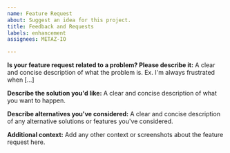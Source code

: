 ```yaml
---
name: Feature Request
about: Suggest an idea for this project.
title: Feedback and Requests
labels: enhancement
assignees: METAZ-IO

---
```


**Is your feature request related to a problem? Please describe it:**
A clear and concise description of what the problem is. Ex. I'm always frustrated when [...]

**Describe the solution you'd like:**
A clear and concise description of what you want to happen.

**Describe alternatives you've considered:**
A clear and concise description of any alternative solutions or features you've considered.

**Additional context:**
Add any other context or screenshots about the feature request here.
